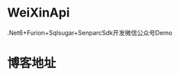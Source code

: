 # WeiXinApi

.Net6+Furion+Sqlsugar+SenparcSdk开发微信公众号Demo

# 博客地址
[](https://www.cnblogs.com/huguodong/p/16285099.html)
